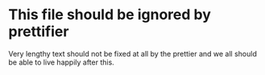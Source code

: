 # This file should be ignored by prettifier

Very lengthy text should not be fixed at all by the prettier and we all should be able to live happily after this.
